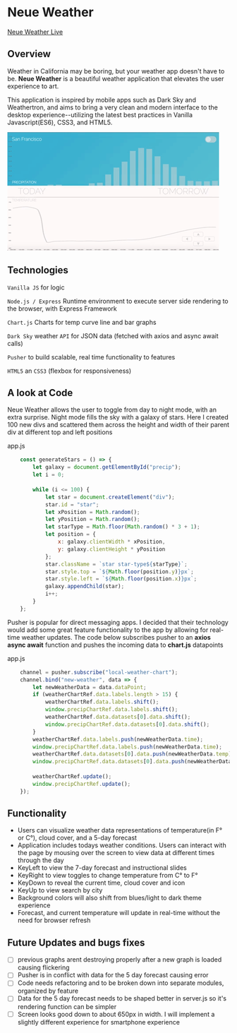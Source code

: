 # Neue Weather 

[Neue Weather Live](https://neue-weather.herokuapp.com/)

## Overview

Weather in California may be boring, but your weather app doesn't have to be. **Neue Weather** is a beautiful weather application that elevates the user experience to art. 

This application is inspired by mobile apps such as Dark Sky and Weathertron, and aims to bring a very clean and modern interface to the desktop experience--utilizing the latest best practices in Vanilla Javascript(ES6), CSS3, and HTML5.

![](neueweather.gif)

## Technologies
`Vanilla JS` for logic

`Node.js / Express` Runtime environment to execute server side rendering to the browser, with Express Framework

`Chart.js` Charts for temp curve line and bar graphs

`Dark Sky` weather `API` for JSON data (fetched with axios and async await calls)

`Pusher` to build scalable, real time functionality to features

`HTML5` an `CSS3` (flexbox for responsiveness)

## A look at Code
Neue Weather allows the user to toggle from day to night mode, with an extra surprise. Night mode fills the sky with a galaxy of stars. Here I created 100 new divs and scattered them across the height and width of their parent div at different top and left positions

app.js
```js
    const generateStars = () => {
        let galaxy = document.getElementById("precip");
        let i = 0;

        while (i <= 100) {
            let star = document.createElement("div");
            star.id = "star";
            let xPosition = Math.random();
            let yPosition = Math.random();
            let starType = Math.floor(Math.random() * 3 + 1);
            let position = {
                x: galaxy.clientWidth * xPosition,
                y: galaxy.clientHeight * yPosition
            };
            star.className = `star star-type${starType}`;
            star.style.top = `${Math.floor(position.y)}px`;
            star.style.left = `${Math.floor(position.x)}px`;
            galaxy.appendChild(star);
            i++;
        }
    };
```
Pusher is popular for direct messaging apps. I decided that their technology would add some great feature functionality to the app by allowing for real-time weather updates. The code below subscribes pusher to an **axios async await** function and pushes the incoming data to **chart.js** datapoints

app.js
```js
    channel = pusher.subscribe("local-weather-chart");
    channel.bind("new-weather", data => {
        let newWeatherData = data.dataPoint;
        if (weatherChartRef.data.labels.length > 15) {
            weatherChartRef.data.labels.shift();
            window.precipChartRef.data.labels.shift();
            weatherChartRef.data.datasets[0].data.shift();
            window.precipChartRef.data.datasets[0].data.shift();
        }
        weatherChartRef.data.labels.push(newWeatherData.time);
        window.precipChartRef.data.labels.push(newWeatherData.time);
        weatherChartRef.data.datasets[0].data.push(newWeatherData.temp);
        window.precipChartRef.data.datasets[0].data.push(newWeatherData.precip);

        weatherChartRef.update();
        window.precipChartRef.update();
    });
```
## Functionality

* Users can visualize weather data representations of temperature(in F° or C°), cloud cover, and a 5-day forecast
* Application includes todays weather conditions. Users can interact with the page by mousing over the screen to view data at different times through the day
* KeyLeft to view the 7-day forecast and instructional slides
* KeyRight to view toggles to change temperature from C° to F°
* KeyDown to reveal the current time, cloud cover and icon
* KeyUp to view search by city
* Background colors will also shift from blues/light to dark theme experience
* Forecast, and current temperature will update in real-time without the need for browser refresh

## Future Updates and bugs fixes

- [ ] previous graphs arent destroying properly after a new graph is loaded causing flickering
- [ ] Pusher is in conflict with data for the 5 day forecast causing error
- [ ] Code needs refactoring and to be broken down into separate modules, organized by feature
- [ ] Data for the 5 day forecast needs to be shaped better in server.js so it's rendering function can be simpler
- [ ] Screen looks good down to about 650px in width. I will implement a slightly different experience for smartphone experience
